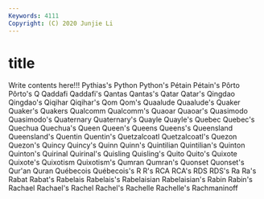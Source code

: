 ```yaml
---
Keywords: 4111
Copyright: (C) 2020 Junjie Li
---
```


# title

Write contents here!!!
Pythias's 
Python 
Python's 
Pétain 
Pétain's 
Pôrto 
Pôrto's 
Q 
Qaddafi
Qaddafi's 
Qantas 
Qantas's 
Qatar 
Qatar's 
Qingdao 
Qingdao's 
Qiqihar 
Qiqihar's 
Qom
Qom's 
Quaalude 
Quaalude's 
Quaker 
Quaker's 
Quakers 
Qualcomm 
Qualcomm's 
Quaoar 
Quaoar's
Quasimodo 
Quasimodo's 
Quaternary 
Quaternary's 
Quayle 
Quayle's 
Quebec 
Quebec's 
Quechua 
Quechua's
Queen 
Queen's 
Queens 
Queens's 
Queensland 
Queensland's 
Quentin 
Quentin's 
Quetzalcoatl 
Quetzalcoatl's
Quezon 
Quezon's 
Quincy 
Quincy's 
Quinn 
Quinn's 
Quintilian 
Quintilian's 
Quinton 
Quinton's
Quirinal 
Quirinal's 
Quisling 
Quisling's 
Quito 
Quito's 
Quixote 
Quixote's 
Quixotism 
Quixotism's
Qumran 
Qumran's 
Quonset 
Quonset's 
Qur'an 
Quran 
Québecois 
Québecois's 
R 
R's
RCA 
RCA's 
RDS 
RDS's 
Ra 
Ra's 
Rabat 
Rabat's 
Rabelais 
Rabelais's
Rabelaisian 
Rabelaisian's 
Rabin 
Rabin's 
Rachael 
Rachael's 
Rachel 
Rachel's 
Rachelle 
Rachelle's
Rachmaninoff 
